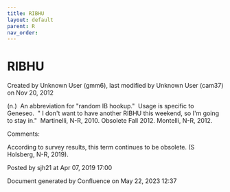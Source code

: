 ```yaml
---
title: RIBHU
layout: default
parent: R
nav_order:
---
```


# RIBHU

Created by  Unknown User (gmm6), last modified by  Unknown User (cam37) on Nov 20, 2012

(n.)  An abbreviation for &quot;random IB hookup.&quot;  Usage is specific to Geneseo.  &quot; I don't want to have another RIBHU this weekend, so I'm going to stay in.&quot;  Martinelli, N-R, 2010. Obsolete Fall 2012. Montelli, N-R, 2012.

Comments:

According to survey results, this term continues to be obsolete. (S Holsberg, N-R, 2019).

Posted by sjh21 at Apr 07, 2019 17:00

Document generated by Confluence on May 22, 2023 12:37


